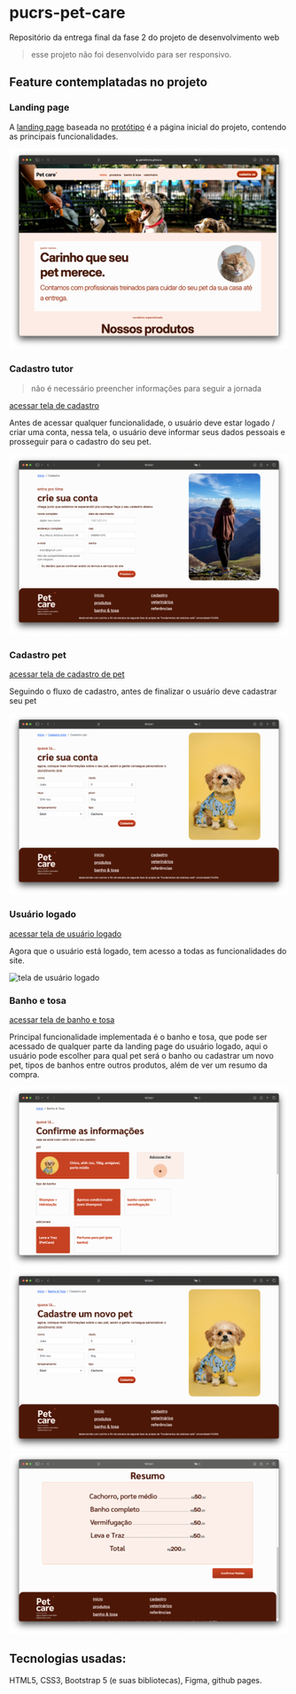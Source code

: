 # pucrs-pet-care
Repositório da entrega final da fase 2 do projeto de desenvolvimento web

> esse projeto não foi desenvolvido para ser responsivo.

## Feature contemplatadas no projeto

### Landing page

A [landing page](https://gabriellimma.github.io/pucrs-pet-care/) baseada no [protótipo](https://www.figma.com/design/wjGia69t9DiuLbrOFfOMzY/petCare?node-id=3-102&t=xtlge4uALjTYHoXd-1) é a página inicial do projeto, contendo as principais funcionalidades.

![landing page](/doc/landing-page.png)

### Cadastro tutor

> não é necessário preencher informações para seguir a jornada

[acessar tela de cadastro](https://gabriellimma.github.io/pucrs-pet-care/cadastro.html)

Antes de acessar qualquer funcionalidade, o usuário deve estar logado / criar uma conta,
nessa tela, o usuário deve informar seus dados pessoais e prosseguir para o cadastro do seu pet.

![tela de cadastro](/doc/cadastro-1.png)

### Cadastro pet

[acessar tela de cadastro de pet](https://gabriellimma.github.io/pucrs-pet-care/cadastro-pet.html)

Seguindo o fluxo de cadastro, antes de finalizar o usuário deve cadastrar seu pet

![tela de cadastro pet](/doc/cadastro-pet.png)

### Usuário logado

[acessar tela de usuário logado](https://gabriellimma.github.io/pucrs-pet-care/logged-user.html)

Agora que o usuário está logado, tem acesso a todas as funcionalidades do site.

![tela de usuário logado](/doc/usuario-logado.png)

### Banho e tosa

[acessar tela de banho e tosa](https://gabriellimma.github.io/pucrs-pet-care/agendar-banho.html)

Principal funcionalidade implementada é o banho e tosa, que pode ser acessado de qualquer parte da landing page do usuário logado,
aqui o usuário pode escolher para qual pet será o banho ou cadastrar um novo pet, tipos de banhos entre outros produtos, além de 
ver um resumo da compra.

![tela de banho e tosa](/doc/banho-tosa.png)
![tela de cadastro de novo pet](/doc/cadastro-novo-pet.png)
![resumo da compra](/doc/resumo-compra.png)

## Tecnologias usadas:

HTML5, CSS3, Bootstrap 5 (e suas bibliotecas), Figma, github pages.